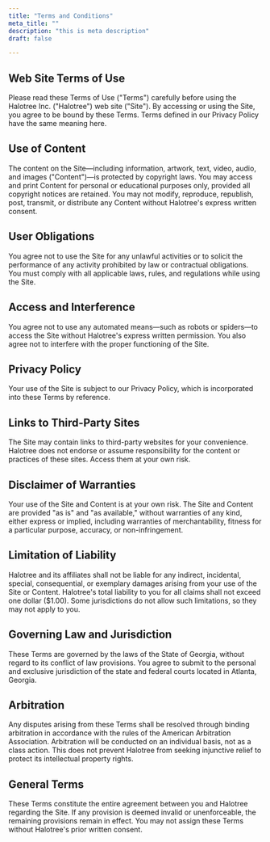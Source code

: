 ```yaml
---
title: "Terms and Conditions"
meta_title: ""
description: "this is meta description"
draft: false

---
```


## Web Site Terms of Use
Please read these Terms of Use (&quot;Terms&quot;) carefully before using the Halotree Inc. (&quot;Halotree&quot;)
web site (&quot;Site&quot;). By accessing or using the Site, you agree to be bound by these Terms. Terms
defined in our Privacy Policy have the same meaning here.

## Use of Content
The content on the Site—including information, artwork, text, video, audio, and images
(&quot;Content&quot;)—is protected by copyright laws. You may access and print Content for personal or
educational purposes only, provided all copyright notices are retained. You may not modify,
reproduce, republish, post, transmit, or distribute any Content without Halotree&#39;s express written
consent.

## User Obligations
You agree not to use the Site for any unlawful activities or to solicit the performance of any
activity prohibited by law or contractual obligations. You must comply with all applicable laws,
rules, and regulations while using the Site.

## Access and Interference
You agree not to use any automated means—such as robots or spiders—to access the Site
without Halotree&#39;s express written permission. You also agree not to interfere with the proper
functioning of the Site.

## Privacy Policy
Your use of the Site is subject to our Privacy Policy, which is incorporated into these Terms by
reference.

## Links to Third-Party Sites
The Site may contain links to third-party websites for your convenience. Halotree does not
endorse or assume responsibility for the content or practices of these sites. Access them at your
own risk.

## Disclaimer of Warranties
Your use of the Site and Content is at your own risk. The Site and Content are provided &quot;as is&quot;
and &quot;as available,&quot; without warranties of any kind, either express or implied, including
warranties of merchantability, fitness for a particular purpose, accuracy, or non-infringement.

## Limitation of Liability
Halotree and its affiliates shall not be liable for any indirect, incidental, special, consequential, or
exemplary damages arising from your use of the Site or Content. Halotree&#39;s total liability to you
for all claims shall not exceed one dollar ($1.00). Some jurisdictions do not allow such
limitations, so they may not apply to you.

## Governing Law and Jurisdiction
These Terms are governed by the laws of the State of Georgia, without regard to its conflict of
law provisions. You agree to submit to the personal and exclusive jurisdiction of the state and
federal courts located in Atlanta, Georgia.

## Arbitration
Any disputes arising from these Terms shall be resolved through binding arbitration in
accordance with the rules of the American Arbitration Association. Arbitration will be conducted
on an individual basis, not as a class action. This does not prevent Halotree from seeking
injunctive relief to protect its intellectual property rights.

## General Terms
These Terms constitute the entire agreement between you and Halotree regarding the Site. If any
provision is deemed invalid or unenforceable, the remaining provisions remain in effect. You
may not assign these Terms without Halotree&#39;s prior written consent.
